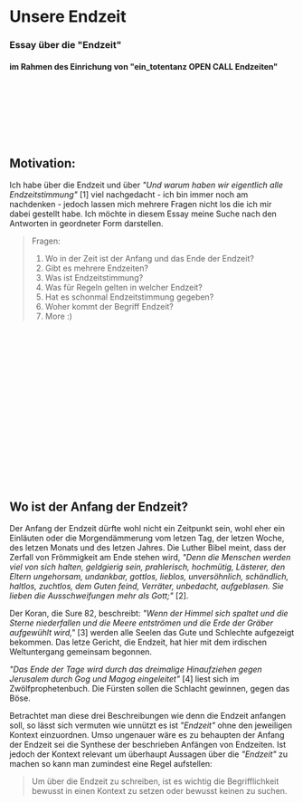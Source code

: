 
# Unsere Endzeit
### Essay über die "Endzeit" 
#### im Rahmen des Einrichung von "ein_totentanz OPEN CALL Endzeiten"
<Br>
<Br>
<Br>
<Br>
<Br>
<Br>

## Motivation:
Ich habe über die Endzeit und über *"Und warum haben wir eigentlich alle Endzeitstimmung"* [1] viel nachgedacht - ich bin immer noch am nachdenken - jedoch lassen mich mehrere Fragen nicht los die ich mir dabei gestellt habe. Ich möchte in diesem Essay meine Suche nach den Antworten in geordneter Form darstellen. 



 > Fragen: 
 > 1. Wo in der Zeit ist der Anfang und das Ende der Endzeit?
 > 2. Gibt es mehrere Endzeiten?
 > 3. Was ist Endzeitstimmung?
 > 4. Was für Regeln gelten in welcher Endzeit?
 > 5. Hat es schonmal Endzeitstimmung gegeben?
 > 6. Woher kommt der Begriff Endzeit?
 > 7. More :)
 
 <br>
 <br>
 <br>
 <br>
 <br>
 <br>
 <br>
 <br>
 <br>
 <br>
 <br>
 <br>
 <br>
 <br>
 <br>

 <br>

## Wo ist der Anfang der Endzeit?

Der Anfang der Endzeit dürfte wohl nicht ein Zeitpunkt sein, wohl eher ein Einläuten oder die Morgendämmerung vom letzen Tag, der letzen Woche, des letzen Monats und des letzen Jahres. Die Luther Bibel meint, dass der Zerfall von Frömmigkeit am Ende stehen wird, *"Denn die Menschen werden viel von sich halten, geldgierig sein, prahlerisch, hochmütig, Lästerer, den Eltern ungehorsam, undankbar, gottlos, lieblos, unversöhnlich, schändlich, haltlos, zuchtlos, dem Guten feind, Verräter, unbedacht, aufgeblasen. Sie lieben die Ausschweifungen mehr als Gott;"* [2].

Der Koran, die Sure 82, beschreibt:
*"Wenn der Himmel sich spaltet und die Sterne niederfallen und die Meere entströmen und die Erde der Gräber aufgewühlt wird,"* [3] werden alle
Seelen das Gute und Schlechte aufgezeigt bekommen. Das letze Gericht, die Endzeit, hat hier mit dem irdischen Weltuntergang gemeinsam begonnen. 

*"Das Ende der Tage wird durch das dreimalige Hinaufziehen gegen Jerusalem durch Gog und Magog eingeleitet"* [4] liest sich im Zwölfprophetenbuch. Die Fürsten sollen die Schlacht gewinnen, gegen das Böse.

Betrachtet man diese drei Beschreibungen wie denn die Endzeit anfangen soll, so lässt sich vermuten wie unnützt es ist *"Endzeit"* ohne den jeweiligen Kontext einzuordnen. Umso ungenauer wäre es zu behaupten der Anfang der Endzeit sei die Synthese der beschrieben Anfängen von Endzeiten.
Ist jedoch der Kontext relevant um überhaupt Aussagen über die *"Endzeit"* zu machen so kann man zumindest eine Regel aufstellen:

> Um über die Endzeit zu schreiben, ist es wichtig die Begrifflichkeit bewusst in einen Kontext zu setzen oder bewusst keinen zu suchen.

